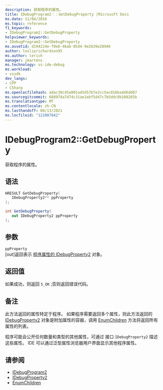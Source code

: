```yaml
---
description: 获取程序的属性。
title: IDebugProgram2：：GetDebugProperty |Microsoft Docs
ms.date: 11/04/2016
ms.topic: reference
f1_keywords:
- IDebugProgram2::GetDebugProperty
helpviewer_keywords:
- IDebugProgram2::GetDebugProperty
ms.assetid: d194224e-f0e6-46ab-85d4-9e2639e28946
author: leslierichardson95
ms.author: lerich
manager: jmartens
ms.technology: vs-ide-debug
ms.workload:
- vssdk
dev_langs:
- CPP
- CSharp
ms.openlocfilehash: adac39c45a001a45d57b7e2cc5ac816ba4d6dd87
ms.sourcegitcommit: 68897da7d74c31ae1ebf5d47c7b5ddc9b108265b
ms.translationtype: MT
ms.contentlocale: zh-CN
ms.lasthandoff: 08/13/2021
ms.locfileid: "122087842"
---
```

# <a name="idebugprogram2getdebugproperty"></a>IDebugProgram2::GetDebugProperty
获取程序的属性。

## <a name="syntax"></a>语法

```cpp
HRESULT GetDebugProperty( 
   IDebugProperty2** ppProperty
);
```

```csharp
int GetDebugProperty( 
   out IDebugProperty2 ppProperty
);
```

## <a name="parameters"></a>参数
`ppProperty`\
[out]返回表示 [程序属性的 IDebugProperty2](../../../extensibility/debugger/reference/idebugproperty2.md) 对象。

## <a name="return-value"></a>返回值
 如果成功，则返回 `S_OK` ;否则返回错误代码。

## <a name="remarks"></a>备注
 此方法返回的属性特定于程序。 如果程序需要返回多个属性，则此方法返回的 [IDebugProperty2](../../../extensibility/debugger/reference/idebugproperty2.md) 对象是附加属性的容器，调用 [EnumChildren](../../../extensibility/debugger/reference/idebugproperty2-enumchildren.md) 方法将返回所有属性的列表。

 程序可能会公开任何数量和类型的其他属性，可通过 接口 `IDebugProperty2` 描述这些属性。 IDE 可以通过泛型属性浏览器用户界面显示其他程序属性。

## <a name="see-also"></a>请参阅
- [IDebugProgram2](../../../extensibility/debugger/reference/idebugprogram2.md)
- [IDebugProperty2](../../../extensibility/debugger/reference/idebugproperty2.md)
- [EnumChildren](../../../extensibility/debugger/reference/idebugproperty2-enumchildren.md)
